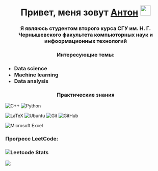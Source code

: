 <h1 align="center">Привет, меня зовут <a href="https://daniilshat.ru/" target="_blank">Антон</a> 
<img src="https://github.com/blackcater/blackcater/raw/main/images/Hi.gif" height="32"/></h1>
<h3 align="center">Я являюсь студентом второго курса СГУ им. Н. Г. Чернышевского факультета компьюторных наук и инфоормационных технологий</h3>
<h3 align="center">Интересующие темы:<h3>
  <ul>
    <li>Data science
    <li>Machine learning
    <li>Data analysis
  </ul>
<h3 align="center">Практические знания</h3>

![C++](https://img.shields.io/badge/c++-%2300599C.svg?style=for-the-badge&logo=c%2B%2B&logoColor=white)
![Python](https://img.shields.io/badge/python-3670A0?style=for-the-badge&logo=python&logoColor=ffdd54)

![LaTeX](https://img.shields.io/badge/latex-%23008080.svg?style=for-the-badge&logo=latex&logoColor=white)
![Ubuntu](https://img.shields.io/badge/Ubuntu-E95420?style=for-the-badge&logo=ubuntu&logoColor=white)
![Git](https://img.shields.io/badge/git-%23F05033.svg?style=for-the-badge&logo=git&logoColor=white)
![GitHub](https://img.shields.io/badge/github-%23121011.svg?style=for-the-badge&logo=github&logoColor=white)

![Microsoft Excel](https://img.shields.io/badge/Microsoft_Excel-217346?style=for-the-badge&logo=microsoft-excel&logoColor=white)

<h3>Прогресс  LeetCode:<h3>

![Leetcode Stats](https://leetcard.jacoblin.cool/6NtgAE8yMY)


![](https://komarev.com/ghpvc/?username=antonkochergin)
